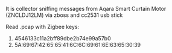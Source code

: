 It is collector sniffing messages from Aqara Smart Curtain Motor (ZNCLDJ12LM) via zboss and cc2531 usb stick

Read .pcap with Zigbee keys:
1) 4546133c11a2bff89dbe2b74e99a57b0
2) 5A:69:67:42:65:65:41:6C:6C:69:61:6E:63:65:30:39
